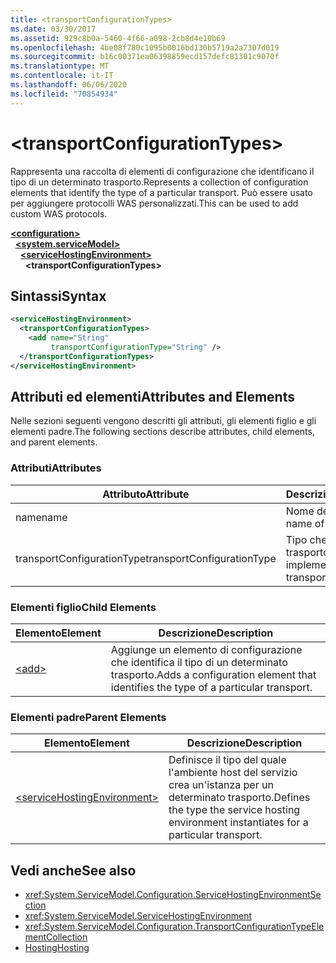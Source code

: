 ```yaml
---
title: <transportConfigurationTypes>
ms.date: 03/30/2017
ms.assetid: 929c8b0a-5460-4f66-a098-2cb8d4e10b69
ms.openlocfilehash: 4be08f780c1095b0016bd130b5719a2a7307d019
ms.sourcegitcommit: b16c00371ea06398859ecd157defc81301c9070f
ms.translationtype: MT
ms.contentlocale: it-IT
ms.lasthandoff: 06/06/2020
ms.locfileid: "70854934"
---
```

# \<transportConfigurationTypes>
<span data-ttu-id="59943-101">Rappresenta una raccolta di elementi di configurazione che identificano il tipo di un determinato trasporto.</span><span class="sxs-lookup"><span data-stu-id="59943-101">Represents a collection of configuration elements that identify the type of a particular transport.</span></span> <span data-ttu-id="59943-102">Può essere usato per aggiungere protocolli WAS personalizzati.</span><span class="sxs-lookup"><span data-stu-id="59943-102">This can be used to add custom WAS protocols.</span></span>  
  
[**\<configuration>**](../configuration-element.md)\
&nbsp;&nbsp;[**\<system.serviceModel>**](system-servicemodel.md)\
&nbsp;&nbsp;&nbsp;&nbsp;[**\<serviceHostingEnvironment>**](servicehostingenvironment.md)\
&nbsp;&nbsp;&nbsp;&nbsp;&nbsp;&nbsp;**\<transportConfigurationTypes>**  
  
## <a name="syntax"></a><span data-ttu-id="59943-103">Sintassi</span><span class="sxs-lookup"><span data-stu-id="59943-103">Syntax</span></span>  
  
```xml  
<serviceHostingEnvironment>
  <transportConfigurationTypes>
    <add name="String"
         transportConfigurationType="String" />
  </transportConfigurationTypes>
</serviceHostingEnvironment>
```  
  
## <a name="attributes-and-elements"></a><span data-ttu-id="59943-104">Attributi ed elementi</span><span class="sxs-lookup"><span data-stu-id="59943-104">Attributes and Elements</span></span>  
 <span data-ttu-id="59943-105">Nelle sezioni seguenti vengono descritti gli attributi, gli elementi figlio e gli elementi padre.</span><span class="sxs-lookup"><span data-stu-id="59943-105">The following sections describe attributes, child elements, and parent elements.</span></span>  
  
### <a name="attributes"></a><span data-ttu-id="59943-106">Attributi</span><span class="sxs-lookup"><span data-stu-id="59943-106">Attributes</span></span>  
  
|<span data-ttu-id="59943-107">Attributo</span><span class="sxs-lookup"><span data-stu-id="59943-107">Attribute</span></span>|<span data-ttu-id="59943-108">Descrizione</span><span class="sxs-lookup"><span data-stu-id="59943-108">Description</span></span>|  
|---------------|-----------------|  
|<span data-ttu-id="59943-109">name</span><span class="sxs-lookup"><span data-stu-id="59943-109">name</span></span>|<span data-ttu-id="59943-110">Nome del trasporto.</span><span class="sxs-lookup"><span data-stu-id="59943-110">The name of the transport</span></span>|  
|<span data-ttu-id="59943-111">transportConfigurationType</span><span class="sxs-lookup"><span data-stu-id="59943-111">transportConfigurationType</span></span>|<span data-ttu-id="59943-112">Tipo che implementa il trasporto.</span><span class="sxs-lookup"><span data-stu-id="59943-112">The type that implements the transport</span></span>|  
  
### <a name="child-elements"></a><span data-ttu-id="59943-113">Elementi figlio</span><span class="sxs-lookup"><span data-stu-id="59943-113">Child Elements</span></span>  
  
|<span data-ttu-id="59943-114">Elemento</span><span class="sxs-lookup"><span data-stu-id="59943-114">Element</span></span>|<span data-ttu-id="59943-115">Descrizione</span><span class="sxs-lookup"><span data-stu-id="59943-115">Description</span></span>|  
|-------------|-----------------|  
|[\<add>](add-of-transportconfigurationtype.md)|<span data-ttu-id="59943-116">Aggiunge un elemento di configurazione che identifica il tipo di un determinato trasporto.</span><span class="sxs-lookup"><span data-stu-id="59943-116">Adds a configuration element that identifies the type of a particular transport.</span></span>|  
  
### <a name="parent-elements"></a><span data-ttu-id="59943-117">Elementi padre</span><span class="sxs-lookup"><span data-stu-id="59943-117">Parent Elements</span></span>  
  
|<span data-ttu-id="59943-118">Elemento</span><span class="sxs-lookup"><span data-stu-id="59943-118">Element</span></span>|<span data-ttu-id="59943-119">Descrizione</span><span class="sxs-lookup"><span data-stu-id="59943-119">Description</span></span>|  
|-------------|-----------------|  
|[\<serviceHostingEnvironment>](servicehostingenvironment.md)|<span data-ttu-id="59943-120">Definisce il tipo del quale l'ambiente host del servizio crea un'istanza per un determinato trasporto.</span><span class="sxs-lookup"><span data-stu-id="59943-120">Defines the type the service hosting environment instantiates for a particular transport.</span></span>|  
  
## <a name="see-also"></a><span data-ttu-id="59943-121">Vedi anche</span><span class="sxs-lookup"><span data-stu-id="59943-121">See also</span></span>

- <xref:System.ServiceModel.Configuration.ServiceHostingEnvironmentSection>
- <xref:System.ServiceModel.ServiceHostingEnvironment>
- <xref:System.ServiceModel.Configuration.TransportConfigurationTypeElementCollection>
- [<span data-ttu-id="59943-122">Hosting</span><span class="sxs-lookup"><span data-stu-id="59943-122">Hosting</span></span>](../../../wcf/feature-details/hosting.md)
